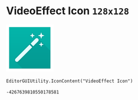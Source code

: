 # VideoEffect Icon `128x128`
<img src="/img/VideoEffect%20Icon.png" width=128 height=128>

``` CSharp
EditorGUIUtility.IconContent("VideoEffect Icon")
```
```
-4267639810550178581
```
